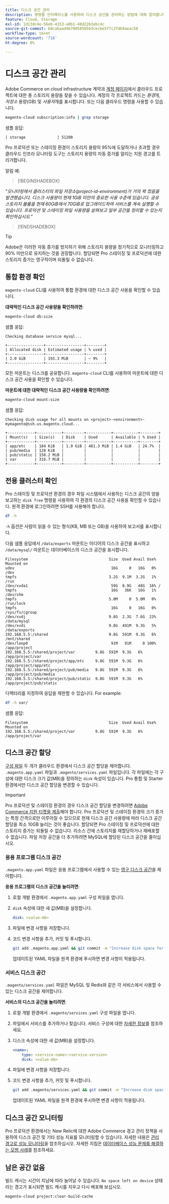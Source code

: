 ```yaml
---
title: 디스크 공간 관리
description: 명령줄 인터페이스를 사용하여 디스크 공간을 관리하는 방법에 대해 알아봅니다.
feature: Cloud, Storage
exl-id: 1d13dc4e-56eb-4153-a8b1-48d2263ebc4c
source-git-commit: b8cabaad4b7805858563cecbe5ffc2fdb9aeac58
workflow-type: tm+mt
source-wordcount: '716'
ht-degree: 0%

---
```


# 디스크 공간 관리

Adobe Commerce on cloud infrastructure 계약과 [계정 페이지](https://accounts.magento.cloud/user)에서 클라우드 프로젝트에 대한 총 스토리지 용량을 찾을 수 있습니다. 계정의 각 프로젝트 카드는 _환경_&#x200B;개, _저장소_ 용량(GB) 및 _사용자_&#x200B;개를 표시합니다. 또는 다음 클라우드 명령을 사용할 수 있습니다.

```bash
magento-cloud subscription:info | grep storage
```

샘플 응답:

```
| storage              | 51200
```

Pro 프로덕션 또는 스테이징 환경이 스토리지 용량의 95%에 도달하거나 초과할 경우 클라우드 인프라 모니터링 도구는 스토리지 용량의 자동 증가를 알리는 지원 경고를 트리거합니다.

알림 예:

>[!BEGINSHADEBOX]

_&quot;모니터링에서 클러스터의 파일 저장소(project-id-environment)가 거의 꽉 찼음을 발견했습니다. 디스크 사용량이 현재 1GiB 미만의 중요한 사용 수준에 있습니다. 공유 스토리지 볼륨을 현재 60GiB에서 70GiB로 업그레이드하여 서비스를 계속 실행할 수 있습니다. 프로덕션 및 스테이징 파일 사용량을 살펴보고 일부 공간을 정리할 수 있는지 확인하십시오.&quot;_

>[!ENDSHADEBOX]

>[!TIP]
>
>Adobe은 이러한 자동 증가를 방지하기 위해 스토리지 용량을 정기적으로 모니터링하고 90% 미만으로 유지하는 것을 권장합니다. 할당되면 Pro 스테이징 및 프로덕션에 대한 스토리지 증가는 영구적이며 되돌릴 수 없습니다.

## 통합 환경 확인

`magento-cloud` CLI를 사용하여 통합 환경에 대한 디스크 공간 사용을 확인할 수 있습니다.

**대략적인 디스크 공간 사용량을 확인하려면**:

```bash
magento-cloud db:size
```

샘플 응답:

```
Checking database service mysql...

+----------------+-----------------+--------+
| Allocated disk | Estimated usage | % used |
+----------------+-----------------+--------+
| 2.0 GiB        | 193.3 MiB       | ~ 9%   |
+----------------+-----------------+--------+
```

모든 마운트는 디스크를 공유합니다. `magento-cloud` CLI를 사용하여 마운트에 대한 디스크 공간 사용을 확인할 수 있습니다.

**마운트에 대한 대략적인 디스크 공간 사용량을 확인하려면**:

```bash
magento-cloud mount:size
```

샘플 응답:

```
Checking disk usage for all mounts on <project>-<environment>-mymagento@ssh.us.magento.cloud...

+------------+-----------+---------+-----------+-----------+--------+
| Mount(s)   | Size(s)   | Disk    | Used      | Available | % Used |
+------------+-----------+---------+-----------+-----------+--------+
| app/etc    | 184 KiB   | 1.9 GiB | 481.3 MiB | 1.4 GiB   | 24.7%  |
| pub/media  | 128 KiB   |         |           |           |        |
| pub/static | 158.2 MiB |         |           |           |        |
| var        | 316.7 MiB |         |           |           |        |
+------------+-----------+---------+-----------+-----------+--------+
```

## 전용 클러스터 확인

Pro 스테이징 및 프로덕션 환경의 경우 파일 시스템에서 사용하는 디스크 공간의 양을 보고하는 `disk free` 명령을 사용하여 각 환경의 디스크 공간 사용을 확인할 수 있습니다. 원격 환경에 로그인하려면 SSH를 사용해야 합니다.

```bash
df -h
```

`-h` 옵션은 사람이 읽을 수 있는 형식(KB, MB 또는 GB)을 사용하여 보고서를 표시합니다.

다음 샘플 응답에서 `/data/exports` 마운트는 미디어의 디스크 공간을 표시하고 `/data/mysql/` 마운트는 데이터베이스의 디스크 공간을 표시합니다.

```
Filesystem                                    Size  Used Avail Use% Mounted on
udev                                           16G     0   16G   0% /dev
tmpfs                                         3.2G  9.1M  3.2G   1% /run
/dev/xvda1                                     59G  8.9G   48G  16% /
tmpfs                                          16G   36K   16G   1% /dev/shm
tmpfs                                         5.0M     0  5.0M   0% /run/lock
tmpfs                                          16G     0   16G   0% /sys/fs/cgroup
/dev/xvdj                                     9.8G  2.3G  7.6G  23% /data/mysql
/dev/xvdi                                     9.8G  491M  9.3G   5% /data/exports
192.168.5.5:/shared                           9.8G  591M  9.3G   6% /mnt/shared
/dev/loop0                                     91M   91M     0 100% /app/project
192.168.5.5:/shared/project/var         9.8G  591M  9.3G   6% /app/project/var
192.168.5.5:/shared/project/app/etc     9.8G  591M  9.3G   6% /app/project/app/etc
192.168.5.5:/shared/project/pub/media   9.8G  591M  9.3G   6% /app/project/pub/media
192.168.5.5:/shared/project/pub/static  9.8G  591M  9.3G   6% /app/project/pub/static
```

디렉터리를 지정하여 응답을 제한할 수 있습니다. For example:

```bash
df -h var/
```

샘플 응답:

```
Filesystem                                    Size  Used Avail Use% Mounted on
192.168.5.5:/shared/project/var         9.8G  591M  9.3G   6% /app/project/var
```

## 디스크 공간 할당

[구성 파일](../environment/overview.md) 두 개가 클라우드 환경에서 디스크 공간 할당을 제어합니다. `.magento.app.yaml` 파일과 `.magento/services.yaml` 파일입니다. 각 파일에는 각 구성에 대한 디스크 크기 값(MB)을 정의하는 `disk` 속성이 있습니다. Pro 통합 및 Starter 환경에서만 디스크 공간 할당을 변경할 수 있습니다.

>[!IMPORTANT]
>
>Pro 프로덕션 및 스테이징 환경의 경우 디스크 공간 할당을 변경하려면 [Adobe Commerce 지원 티켓을 제출](https://experienceleague.adobe.com/docs/commerce-knowledge-base/kb/help-center-guide/magento-help-center-user-guide.html?lang=ko#submit-ticket)해야 합니다. Pro 프로덕션 및 스테이징 환경의 크기 증가는 특정 간격으로만 이루어질 수 있으므로 현재 디스크 공간 사용량에 따라 디스크 공간 할당을 최소 10GB 늘리는 것이 좋습니다. 할당되면 Pro 스테이징 및 프로덕션에 대한 스토리지 증가는 되돌릴 수 없습니다. 리소스 간에 스토리지를 재할당하거나 재배포할 수 없습니다. 파일 저장 공간을 더 추가하려면 MySQL에 할당된 디스크 공간을 줄이십시오.

### 응용 프로그램 디스크 공간

`.magento.app.yaml` 파일은 응용 프로그램에서 사용할 수 있는 [영구 디스크 공간](../application/properties.md#disk)을 제어합니다.

**응용 프로그램의 디스크 공간을 늘리려면**:

1. 로컬 개발 환경에서 `.magento.app.yaml` 구성 파일을 엽니다.

1. `disk` 속성에 대한 새 값(MB)을 설정합니다.

   ```yaml
   disk: <value-mb>
   ```

1. 파일에 변경 사항을 저장합니다.

1. 코드 변경 사항을 추가, 커밋 및 푸시합니다.

   ```bash
   git add .magento.app.yaml && git commit -m "Increase disk space for application" && git push origin <branch-name>
   ```

   업데이트된 YAML 파일을 원격 환경에 푸시하면 변경 사항이 적용됩니다.

### 서비스 디스크 공간

`.magento/services.yaml` 파일은 MySQL 및 Redis와 같은 각 서비스에서 사용할 수 있는 디스크 공간을 제어합니다.

**서비스의 디스크 공간을 늘리려면**:

1. 로컬 개발 환경에서 `.magento/services.yaml` 구성 파일을 엽니다.

1. 파일에서 서비스를 추가하거나 찾습니다. 서비스 구성에 대한 [자세한 정보](../services/services-yaml.md)를 참조하세요.

1. 디스크 속성에 대한 새 값(MB)을 설정합니다.

   ```yaml
   <name>:
       type: <service-name>:<service-version>
       disk: <value-mb>
   ```

1. 파일에 변경 사항을 저장합니다.

1. 코드 변경 사항을 추가, 커밋 및 푸시합니다.

   ```bash
   git add .magento/services.yaml && git commit -m "Increase disk space for service" && git push origin <branch-name>
   ```

   업데이트된 YAML 파일을 원격 환경에 푸시하면 변경 사항이 적용됩니다.

## 디스크 공간 모니터링

Pro 프로덕션 환경에서는 New Relic에 대한 Adobe Commerce 경고 관리 정책을 사용하여 디스크 공간 및 기타 성능 지표를 모니터링할 수 있습니다. 자세한 내용은 [관리 경고로 성능 모니터링](../monitor/investigate-performance.md#monitor-performance-with-managed-alerts)을 참조하십시오. 자세한 지침은 [데이터베이스 성능 문제를 해결하는 모범 사례](https://experienceleague.adobe.com/docs/commerce-operations/implementation-playbook/best-practices/maintenance/resolve-database-performance-issues.html?lang=ko)를 참조하세요.

## 남은 공간 없음

빌드 캐시는 시간이 지남에 따라 늘어날 수 있습니다. `No space left on device` 상태라는 경고가 표시되면 빌드 캐시를 지우고 다시 배포해 보십시오.

```bash
magento-cloud project:clear-build-cache
```
